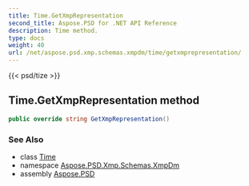 ```yaml
---
title: Time.GetXmpRepresentation
second_title: Aspose.PSD for .NET API Reference
description: Time method. 
type: docs
weight: 40
url: /net/aspose.psd.xmp.schemas.xmpdm/time/getxmprepresentation/
---
```

{{< psd/tize >}}
## Time.GetXmpRepresentation method

```csharp
public override string GetXmpRepresentation()
```

### See Also

* class [Time](../)
* namespace [Aspose.PSD.Xmp.Schemas.XmpDm](../../time/)
* assembly [Aspose.PSD](../../../)



